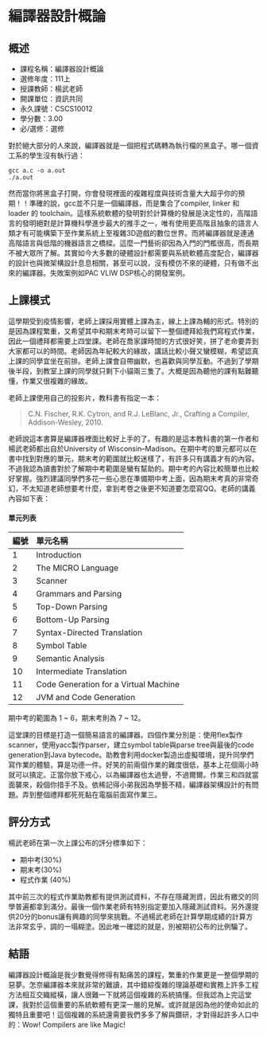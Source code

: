 # 編譯器設計概論
## 概述
- 課程名稱：編譯器設計概論
- 選修年度：111上
- 授課教師：楊武老師
- 開課單位：資訊共同    
- 永久課號：CSCS10012
- 學分數：3.00
- 必/選修：選修

對於絕大部分的人來說，編譯器就是一個把程式碼轉為執行檔的黑盒子。哪一個資工系的學生沒有執行過：
```
gcc a.c -o a.out
./a.out
```
然而當你將黑盒子打開，你會發現裡面的複雜程度與技術含量大大超乎你的預期！！準確的說，gcc並不只是一個編譯器，而是集合了compiler, linker 和 loader 的 toolchain。這樣系統軟體的發明對於計算機的發展是決定性的，高階語言的發明絕對是計算機科學進步最大的推手之一，唯有使用更高階且抽象的語言人類才有可能構築下至作業系統上至複雜3D遊戲的數位世界。而將編譯器就是連通高階語言與低階的機器語言之橋樑。這麼一門藝術卻因為入門的門檻很高，而長期不被大眾所了解。其實如今大多數的硬體設計都需要與系統軟體高度配合，編譯器的設計也與微架構設計息息相關，甚至可以說，沒有模仿不來的硬體，只有做不出來的編譯器。失敗案例如PAC VLIW DSP核心的開發案例。


## 上課模式

這學期受到疫情影響，老師上課採用實體上課為主，線上上課為輔的形式。特別的是因為課程繁重，又希望其中和期末考時可以留下一整個禮拜給我們寫程式作業，因此一個禮拜都需要上四堂課。老師在喬家課時間的方式很好笑，拼了老命要弄到大家都可以的時間。老師因為年紀較大的緣故，講話比較小聲又蠻模糊，希望認真上課的同學宜坐在前排。老師上課會自帶幽默，也喜歡與同學互動。不過到了學期後半段，到教室上課的同學就只剩下小貓兩三隻了。大概是因為聽他的課有點難聽懂，作業又很複雜的緣故。

老師上課使用自己的投影片，教科書有指定一本：

> C.N. Fischer, R.K. Cytron, and R.J. LeBlanc, Jr., Crafting a Compiler, Addison-Wesley, 2010.

老師說這本書算是編譯器裡面比較好上手的了。有趣的是這本教科書的第一作者和楊武老師都出自於University of Wisconsin–Madison。在期中考的單元都可以在書中找到對應的單元，期末考的範圍就比較迷樣了，有許多只有講義才有的內容。不過我認為讀書對於了解期中考範圍是蠻有幫助的。期中考的內容比較簡單也比較好掌握。強烈建議同學們多花一些心思在準備期中考上面，因為期末考真的非常奇幻，不太知道老師想要考什麼，拿到考卷之後更不知道要怎麼寫QQ。老師的講義內容如下表：

#### 單元列表

編號 | 單元名稱
--------|:-----
1 |Introduction
2 |The MICRO Language
3 |Scanner
4 |Grammars and Parsing
5 |Top-Down Parsing
6 |Bottom-Up Parsing
7 |Syntax-Directed Translation
8 |Symbol Table
9 |Semantic Analysis
10 |Intermediate Translation
11 |Code Generation for a Virtual Machine
12 |JVM and Code Generation

期中考的範圍為 1 ~ 6，期末考則為 7 ~ 12。


這堂課的目標是打造一個簡易語言的編譯器。四個作業分別是：使用flex製作scanner，使用yacc製作parser，建立symbol table與parse tree與最後的code generation到Java bytecode。助教會利用docker製造出虛擬環境，提升同學們寫作業的體驗，算是功德一件。好笑的前兩個作業的難度很低，基本上花個兩小時就可以搞定。正當你放下戒心，以為編譯器也太過譽，不過爾爾。作業三和四就當面襲來，殺個你措手不及。依稀記得小弟我因為學藝不精，編譯器架構設計的有問題。弄到整個禮拜都死死黏在電腦前面寫作業三。



## 評分方式
楊武老師在第一次上課公布的評分標準如下：
- 期中考(30%)
- 期末考(30%)
- 程式作業 (40%)

其中前三次的程式作業助教都有提供測試資料，不存在隱藏測資，因此有繳交的同學普遍都拿到滿分。最後一個作業老師有特別指定要加入隱藏測試資料。另外還提供20分的bonus讓有興趣的同學來挑戰。不過楊武老師在計算學期成績的計算方法非常玄乎，調的一塌糊塗。因此唯一確認的就是，別被期初公布的比例騙了。

## 結語
編譯器設計概論是我少數覺得修得有點痛苦的課程，繁重的作業更是一整個學期的惡夢。怎奈編譯器本來就非常的難讀，其中錯綜復雜的理論基礎和實務上許多工程方法相互交織縱橫，讓人很難一下就將這個複雜的系統搞懂。但我認為上完這堂課，我對於這個重要的系統軟體有更深一層的見解。或許就是因為他的使命如此的獨特且重要吧！這個複雜的系統還需要我們多多了解與鑽研，才對得起許多人口中的：Wow! Compilers are like Magic!

